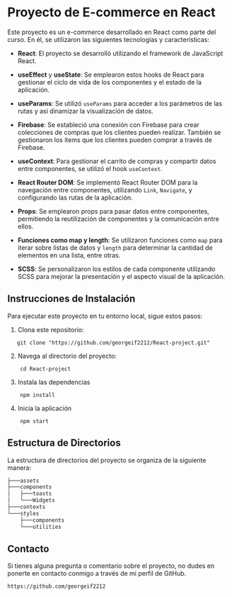 # Proyecto de E-commerce en React

Este proyecto es un e-commerce desarrollado en React como parte del curso. En él, se utilizaron las siguientes tecnologías y características:

- **React**: El proyecto se desarrolló utilizando el framework de JavaScript React.

- **useEffect** y **useState**: Se emplearon estos hooks de React para gestionar el ciclo de vida de los componentes y el estado de la aplicación.

- **useParams**: Se utilizó `useParams` para acceder a los parámetros de las rutas y así dinamizar la visualización de datos.

- **Firebase**: Se estableció una conexión con Firebase para crear colecciones de compras que los clientes pueden realizar. También se gestionaron los ítems que los clientes pueden comprar a través de Firebase.

- **useContext**: Para gestionar el carrito de compras y compartir datos entre componentes, se utilizó el hook `useContext`.

- **React Router DOM**: Se implementó React Router DOM para la navegación entre componentes, utilizando `Link`, `Navigate`, y configurando las rutas de la aplicación.

- **Props**: Se emplearon props para pasar datos entre componentes, permitiendo la reutilización de componentes y la comunicación entre ellos.

- **Funciones como map y length**: Se utilizaron funciones como `map` para iterar sobre listas de datos y `length` para determinar la cantidad de elementos en una lista, entre otras.

- **SCSS**: Se personalizaron los estilos de cada componente utilizando SCSS para mejorar la presentación y el aspecto visual de la aplicación.

## Instrucciones de Instalación

Para ejecutar este proyecto en tu entorno local, sigue estos pasos:

1. Clona este repositorio:
```shell
   git clone "https://github.com/georgeif2212/React-project.git" 
```  
2. Navega al directorio del proyecto:
```shell
    cd React-project
```
3. Instala las dependencias
```shell
    npm install
```
4. Inicia la aplicación
```shell
    npm start
```
## Estructura de Directorios

La estructura de directorios del proyecto se organiza de la siguiente manera:

```bash
├───assets
├───components
│   ├───toasts
│   └───Widgets
├───contexts
└───styles
    ├───components
    └───utilities
```
## Contacto
Si tienes alguna pregunta o comentario sobre el proyecto, no dudes en ponerte en contacto conmigo a través de mi perfil de GitHub.

    https://github.com/georgeif2212




